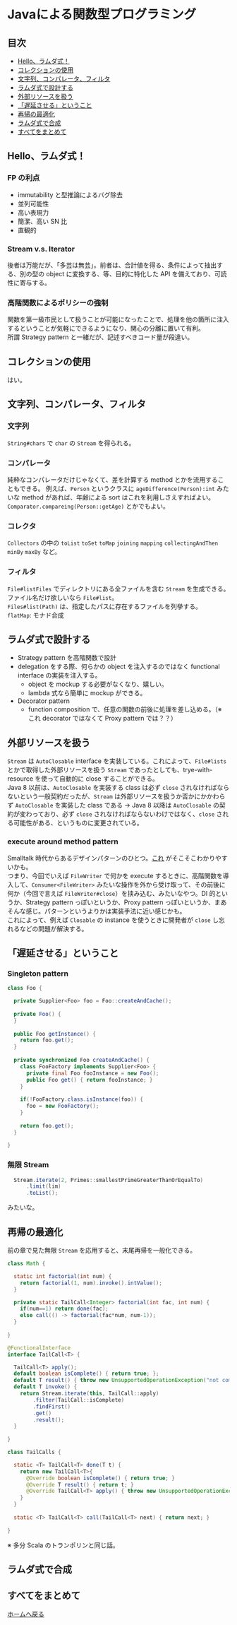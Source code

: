 # Javaによる関数型プログラミング

## 目次
- [Hello、ラムダ式！](#Hello、ラムダ式！)
- [コレクションの使用](#コレクションの使用)
- [文字列、コンパレータ、フィルタ](#文字列、コンパレータ、フィルタ)
- [ラムダ式で設計する](#ラムダ式で設計する)
- [外部リソースを扱う](#外部リソースを扱う)
- [「遅延させる」ということ](#「遅延させる」ということ)
- [再帰の最適化](#再帰の最適化)
- [ラムダ式で合成](#ラムダ式で合成)
- [すべてをまとめて](#すべてをまとめて)


## Hello、ラムダ式！

### FP の利点
- immutability と型推論によるバグ除去
- 並列可能性
- 高い表現力
- 簡潔、高い SN 比
- 直観的

### Stream v.s. Iterator
後者は万能だが、「多芸は無芸」。前者は、合計値を得る、条件によって抽出する、別の型の object に変換する、等、目的に特化した API を備えており、可読性に寄与する。

### 高階関数によるポリシーの強制
関数を第一級市民として扱うことが可能になったことで、処理を他の箇所に注入するということが気軽にできるようになり、関心の分離に置いて有利。  
所謂 Strategy pattern と一緒だが、記述すべきコード量が段違い。

## コレクションの使用
はい。

## 文字列、コンパレータ、フィルタ

### 文字列
`String#chars` で `char` の `Stream` を得られる。

### コンパレータ
純粋なコンパレータだけじゃなくて、差を計算する method とかを流用することもできる。
例えば、`Person` というクラスに `ageDifference(Person):int` みたいな method があれば、年齢による sort はこれを利用しさえすればよい。
`Comparator.compareing(Person::getAge)` とかでもよい。

### コレクタ
`Collectors` の中の `toList` `toSet` `toMap` `joining` `mapping` `collectingAndThen` `minBy` `maxBy` など。

### フィルタ
`File#listFiles` でディレクトリにある全ファイルを含む `Stream` を生成できる。ファイル名だけ欲しいなら `File#list`。  
`Files#list(Path)` は、指定したパスに存在するファイルを列挙する。  
`flatMap`: モナド合成

## ラムダ式で設計する
- Strategy pattern を高階関数で設計
- delegation をする際、何らかの object を注入するのではなく functional interface の実装を注入する。
  - object を mockup する必要がなくなり、嬉しい。
  - lambda 式なら簡単に mockup ができる。
- Decorator pattern
  - function composition で、任意の関数の前後に処理を差し込める。（※ これ decorator ではなくて Proxy pattern では？？）

## 外部リソースを扱う
`Stream` は `AutoClosable` interface を実装している。これによって、`File#lists` とかで取得した外部リソースを扱う `Stream` であったとしても、trye-with-resource を使って自動的に close することができる。  
Java 8 以前は、`AutoClosable` を実装する class は必ず `close` されなければならないという一般契約だったが、`Stream` は外部リソースを扱うか否かにかかわらず `AutoClosable` を実装した class である -> Java 8 以降は `AutoClosable` の契約が変わっており、必ず `close` されなければならないわけではなく、`close` される可能性がある、というものに変更されている。

### execute around method pattern
Smalltalk 時代からあるデザインパターンのひとつ。[これ](https://www.dontpanicblog.co.uk/2020/11/28/execute-around-idiom-in-java/) がそこそこわかりやすいかも。  
つまり、今回でいえば `FileWriter` で何かを execute するときに、高階関数を導入して、`Consumer<FileWriter>` みたいな操作を外から受け取って、その前後に何か（今回で言えば `FileWriter#close`）を挟み込む、みたいなやつ。DI 的というか、Strategy pattern っぽいというか、Proxy pattern っぽいというか、まあそんな感じ。パターンというよりかは実装手法に近い感じかも。  
これによって、例えば `Closable` の instance を使うときに開発者が `close` し忘れるなどの問題が解決する。

## 「遅延させる」ということ

### Singleton pattern
```java
class Foo {

  private Supplier<Foo> foo = Foo::createAndCache();
  
  private Foo() {
  }
  
  public Foo getInstance() {
    return foo.get();
  }
  
  private synchronized Foo createAndCache() {
    class FooFactory implements Supplier<Foo> {
      private final Foo fooInstance = new Foo();
      public Foo get() { return fooInstance; }
    }
    
    if(!FooFactory.class.isInstance(foo)) {
      foo = new FooFactory();
    }
    
    return foo.get();
  }
  
}
```

### 無限 Stream
```java
  Stream.iterate(2, Primes::smallestPrimeGreaterThanOrEqualTo)
      .limit(lim)
      .toList();
```
みたいな。

## 再帰の最適化
前の章で見た無限 `Stream` を応用すると、末尾再帰を一般化できる。
```java
class Math {

  static int factorial(int num) {
    return factorial(1, num).invoke().intValue();
  }

  private static TailCall<Integer> factorial(int fac, int num) {
    if(num==1) return done(fac);
    else call(() -> factorial(fac*num, num-1));
  }
  
}
```
```java
@FunctionalInterface
interface TailCall<T> {

  TailCall<T> apply();
  default boolean isComplete() { return true; };
  default T result() { throw new UnsupportedOperationException("not complete"); }
  default T invoke() {
    return Stream.iterate(this, TailCall::apply)
        .filter(TailCall::isComplete)
        .findFirst()
        .get()
        .result();
  }
  
}
```
```java
class TailCalls {

  static <T> TailCall<T> done(T t) {
    return new TailCall<T>{
      @Override boolean isComplete() { return true; }
      @Override T result() { return t; }
      @Override TailCall<T> apply() { throw new UnsupportedOperationException("already complete"); }
    }
  }
  
  static <T> TailCall<T> call(TailCall<T> next) { return next; }
  
}
```

※ 多分 Scala のトランポリンと同じ話。

## ラムダ式で合成
## すべてをまとめて

[ホームへ戻る](https://cyan515.github.io/blogs/)
